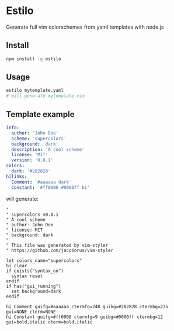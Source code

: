 Estilo
======

Generate full vim colorschemes from yaml templates with node.js


## Install

```sh
npm install -g estilo
```

## Usage

```sh
estilo mytemplate.yaml
# will generate mytemplate.vim
```

## Template example

```yaml
info:
  author: 'John Doe'
  scheme: 'supercolors'
  background: 'dark'
  description: 'A cool scheme'
  license: 'MIT'
  version: '0.0.1'
colors:
  dark: '#282828'
hilinks:
  Comment: '#aaaaaa dark'
  Constant: '#ff0000 #0000ff bi'
```

will generate:

```vim
"
" supercolors v0.0.1
" A cool scheme
" author: John Doe
" license: MIT
" background: dark
"
" This file was generated by vim-styler
" https://github.com/jacoborus/vim-styler

let colors_name="supercolors"
hi clear
if exists("syntax_on")
  syntax reset
endif
if has("gui_running")
  set background=dark
endif

hi Comment guifg=#aaaaaa ctermfg=248 guibg=#282828 ctermbg=235 gui=NONE cterm=NONE
hi Constant guifg=#ff0000 ctermfg=9 guibg=#0000ff ctermbg=12 gui=bold,italic cterm=bold,italic
```
